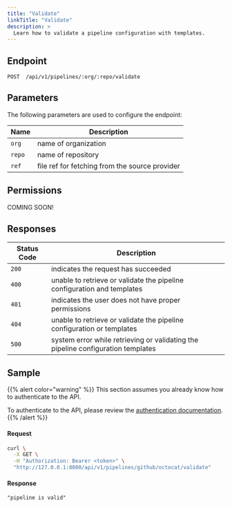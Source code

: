 ```yaml
---
title: "Validate"
linkTitle: "Validate"
description: >
  Learn how to validate a pipeline configuration with templates.
---
```


## Endpoint

```
POST  /api/v1/pipelines/:org/:repo/validate
```

## Parameters

The following parameters are used to configure the endpoint:

| Name   | Description          |
| ------ | -------------------- |
| `org`  | name of organization |
| `repo` | name of repository   |
| `ref`   | file ref for fetching from the source provider   |

## Permissions

COMING SOON!

## Responses

| Status Code | Description                                         |
| ----------- | --------------------------------------------------- |
| `200`       | indicates the request has succeeded                 |
| `400`       | unable to retrieve or validate the pipeline configuration and templates |
| `401`       | indicates the user does not have proper permissions |
| `404`       | unable to retrieve or validate the pipeline configuration or templates |
| `500`       | system error while retrieving or validating the pipeline configuration templates |

## Sample

{{% alert color="warning" %}}
This section assumes you already know how to authenticate to the API.

To authenticate to the API, please review the [authentication documentation](/docs/api/authentication/).
{{% /alert %}}

#### Request

```sh
curl \
  -X GET \
  -H "Authorization: Bearer <token>" \
  "http://127.0.0.1:8080/api/v1/pipelines/github/octocat/validate"
```

#### Response

```
"pipeline is valid"
```
